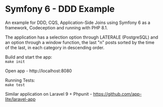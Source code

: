 # Symfony 6 - DDD Example

An example for DDD, CQS, Application-Side Joins using Symfony 6 as a framework, Codeception and running with PHP 8.1.

The application has a selection option through LATERALE (PostgreSQL) and an option through a window function, the last "n" posts sorted by the time of the last, in each category in descending order.

Build and start the app:  
`make init`

Open app - http://localhost:8080

Running Tests:  
`make test`

Similar application on Laravel 9 + Phpunit - https://github.com/app-lite/laravel-app
